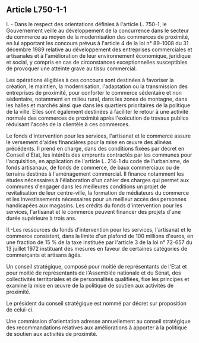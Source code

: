 Article L750-1-1
----
I. - Dans le respect des orientations définies à l'article L. 750-1, le
Gouvernement veille au développement de la concurrence dans le secteur du
commerce au moyen de la modernisation des commerces de proximité, en lui
apportant les concours prévus à l'article 4 de la loi n° 89-1008 du 31 décembre
1989 relative au développement des entreprises commerciales et artisanales et à
l'amélioration de leur environnement économique, juridique et social, y compris
en cas de circonstances exceptionnelles susceptibles de provoquer une atteinte
grave au tissu commercial.

Les opérations éligibles à ces concours sont destinées à favoriser la création,
le maintien, la modernisation, l'adaptation ou la transmission des entreprises
de proximité, pour conforter le commerce sédentaire et non sédentaire, notamment
en milieu rural, dans les zones de montagne, dans les halles et marchés ainsi
que dans les quartiers prioritaires de la politique de la ville. Elles sont
également destinées à faciliter le retour à une activité normale des commerces
de proximité après l'exécution de travaux publics réduisant l'accès de la
clientèle à ces commerces.

Le fonds d'intervention pour les services, l'artisanat et le commerce assure le
versement d'aides financières pour la mise en œuvre des alinéas précédents. Il
prend en charge, dans des conditions fixées par décret en Conseil d'Etat, les
intérêts des emprunts contractés par les communes pour l'acquisition, en
application de l'article L. 214-1 du code de l'urbanisme, de fonds artisanaux,
de fonds de commerce, de baux commerciaux ou de terrains destinés à
l'aménagement commercial. Il finance notamment les études nécessaires à
l'élaboration d'un cahier des charges qui permet aux communes d'engager dans les
meilleures conditions un projet de revitalisation de leur centre-ville, la
formation de médiateurs du commerce et les investissements nécessaires pour un
meilleur accès des personnes handicapées aux magasins. Les crédits du fonds
d'intervention pour les services, l'artisanat et le commerce peuvent financer
des projets d'une durée supérieure à trois ans.

II.-Les ressources du fonds d'intervention pour les services, l'artisanat et le
commerce consistent, dans la limite d'un plafond de 100 millions d'euros, en une
fraction de 15 % de la taxe instituée par l'article 3 de la loi n° 72-657 du 13
juillet 1972 instituant des mesures en faveur de certaines catégories de
commerçants et artisans âgés.

Un conseil stratégique, composé pour moitié de représentants de l'Etat et pour
moitié de représentants de l'Assemblée nationale et du Sénat, des collectivités
territoriales et de personnalités qualifiées, fixe les principes et examine la
mise en œuvre de la politique de soutien aux activités de proximité.

Le président du conseil stratégique est nommé par décret sur proposition de
celui-ci.

Une commission d'orientation adresse annuellement au conseil stratégique des
recommandations relatives aux améliorations à apporter à la politique de soutien
aux activités de proximité.
